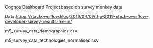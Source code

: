 Cognos Dashboard Project based on survey monkey data

Data:https://stackoverflow.blog/2019/04/09/the-2019-stack-overflow-developer-survey-results-are-in/

m5_survey_data_demographics.csv

m5_survey_data_technologies_normalised.csv
